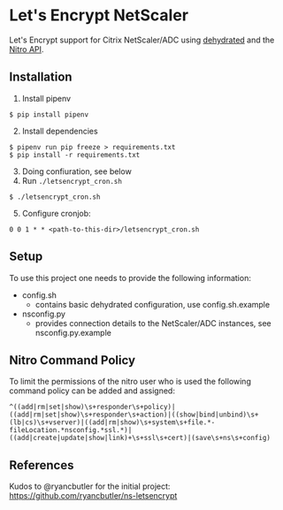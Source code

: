 # Let's Encrypt NetScaler

Let's Encrypt support for Citrix NetScaler/ADC using [dehydrated](https://github.com/lukas2511/dehydrated) and the [Nitro API](https://developer-docs.citrix.com/projects/netscaler-nitro-api/en/12.0/).

## Installation

1. Install pipenv
```
$ pip install pipenv
```
2. Install dependencies
```
$ pipenv run pip freeze > requirements.txt
$ pip install -r requirements.txt
```
3. Doing confiuration, see below
4. Run `./letsencrypt_cron.sh`
```
$ ./letsencrypt_cron.sh
```
5. Configure cronjob:
```
0 0 1 * * <path-to-this-dir>/letsencrypt_cron.sh
```

## Setup

To use this project one needs to provide the following information:
* config.sh
  * contains basic dehydrated configuration, use config.sh.example
* nsconfig.py
  * provides connection details to the NetScaler/ADC instances, see nsconfig.py.example

## Nitro Command Policy

To limit the permissions of the nitro user who is used the following command policy can be added and assigned:
```
^((add|rm|set|show)\s+responder\s+policy)|((add|rm|set|show)\s+responder\s+action)|((show|bind|unbind)\s+(lb|cs)\s+vserver)|((add|rm|show)\s+system\s+file.*-fileLocation.*nsconfig.*ssl.*)|((add|create|update|show|link)+\s+ssl\s+cert)|(save\s+ns\s+config)
```

## References

Kudos to @ryancbutler for the initial project: https://github.com/ryancbutler/ns-letsencrypt

